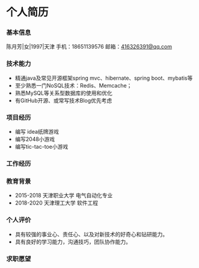 # 个人简历

### 基本信息

陈月芳|女|1997|天津
手机：18651139576
邮箱：416326391@qq.com

### 技术能力

- 精通java及常见开源框架spring mvc、hibernate、spring boot、mybatis等
- 至少熟悉一门NoSQL技术：Redis、Memcache；
- 熟悉MySQL等关系型数据库的使用和优化
- 有GitHub开源、或常写技术Blog优先考虑

### 项目经历
- 编写  idea纸牌游戏
- 编写2048小游戏
- 编写tic-tac-toe小游戏

### 工作经历



### 教育背景
- 2015-2018 天津职业大学 电气自动化专业
- 2018-2020 天津理工大学 软件工程

### 个人评价
- 具有较强的事业心、责任心、以及对新技术的好奇心和钻研能力。
- 具有良好的学习能力，沟通技巧，团队协作能力。

### 求职愿望
